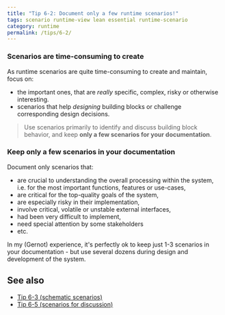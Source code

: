 ```yaml
---
title: "Tip 6-2: Document only a few runtime scenarios!"
tags: scenario runtime-view lean essential runtime-scenario
category: runtime
permalink: /tips/6-2/
---
```


### Scenarios are time-consuming to create

As runtime scenarios are quite time-consuming to create and maintain,
focus on:

* the important ones, that are _really_ specific, complex, risky or otherwise interesting.
* scenarios that help _designing_ building blocks or challenge corresponding design decisions.

>Use scenarios primarily to identify and discuss building block behavior,
and keep **only a few scenarios for your documentation**.


### Keep only a few scenarios in your documentation

Document only scenarios that:

* are crucial to understanding the overall processing within the system, i.e.
for the most important functions, features or use-cases,
* are critical for the top-quality goals of the system,
* are especially risky in their implementation,
* involve critical, volatile or unstable external interfaces,
* had been very difficult to implement,
* need special attention by some stakeholders
* etc.

In my (Gernot) experience, it's perfectly ok to keep just 1-3 scenarios in your
documentation - but use several dozens during design and development of the system.


## See also

* [Tip 6-3 (schematic scenarios)](/tips/6-3)
* [Tip 6-5 (scenarios for discussion)](/tips/6-5)
